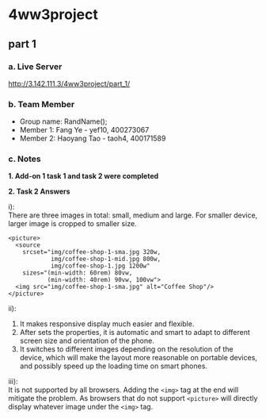 # 4ww3project

## part 1

### a. Live Server
http://3.142.111.3/4ww3project/part_1/

### b. Team Member
* Group name: RandName();
* Member 1: Fang Ye - yef10, 400273067
* Member 2: Haoyang Tao - taoh4, 400171589

### c. Notes

**1. Add-on 1 task 1 and task 2 were completed**

**2. Task 2 Answers**

i):   
There are three images in total: small, medium and large. For smaller device, larger image is cropped to smaller size.
```
<picture>
  <source
    srcset="img/coffee-shop-1-sma.jpg 320w,
            img/coffee-shop-1-mid.jpg 800w,
            img/coffee-shop-1.jpg 1200w"
    sizes="(min-width: 60rem) 80vw,
           (min-width: 40rem) 90vw, 100vw">
  <img src="img/coffee-shop-1-sma.jpg" alt="Coffee Shop"/>
</picture>
```

ii):  
1. It makes responsive display much easier and flexible.
2. After sets the properties, it is automatic and smart to adapt to different screen size and orientation of the phone.
3. It switches to different images depending on the resolution of the device, which will make the layout more reasonable on portable devices, and possibly speed up the loading time on smart phones.

iii):  
It is not supported by all browsers. Adding the `<img>` tag at the end will mitigate the problem. As browsers that do not support `<picture>` will directly display whatever image under the `<img>` tag.
